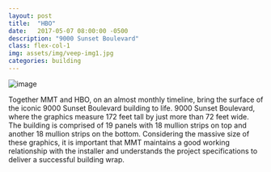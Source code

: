 ```yaml
---
layout: post
title:  "HBO"
date:   2017-05-07 08:00:00 -0500
description: "9000 Sunset Boulevard"
class: flex-col-1
img: assets/img/veep-img1.jpg
categories: building
---
```

![image](../../assets/img/hbo-hero.jpg "some image")

<span>T</span>ogether MMT and HBO, on an almost monthly timeline, bring the surface of the iconic 9000 Sunset Boulevard building to life. 9000 Sunset Boulevard, where the graphics measure 172 feet tall by just more than 72 feet wide. The building is comprised of 19 panels with 18 mullion strips on top and another 18 mullion strips on the bottom. Considering the massive size of these graphics, it is important that MMT maintains a good working relationship with the installer and understands the project specifications to deliver a successful building wrap.
